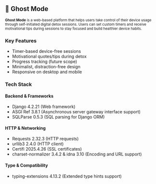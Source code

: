 
## 👻 Ghost Mode

<small>**Ghost Mode** is a web-based platform that helps users take control of their device usage through self-initiated digital detox sessions. Users can set custom timers and receive motivational tips during sessions to stay focused and build healthier device habits.</small>

### Key Features
* Timer-based device-free sessions
* Motivational quotes/tips during detox
* Progress tracking (future scope)
* Minimalist, distraction-free design
* Responsive on desktop and mobile

### Tech Stack

#### Backend & Frameworks
* Django 4.2.21 (Web framework)
* ASGI Ref 3.8.1 (Asynchronous server gateway interface support)
* SQLParse 0.5.3 (SQL parsing for Django ORM)

#### HTTP & Networking
* Requests 2.32.3 (HTTP requests)
* urllib3 2.4.0 (HTTP client)
* Certifi 2025.4.26 (SSL certificates)
* charset-normalizer 3.4.2 & idna 3.10 (Encoding and URL support)

#### Type & Compatibility
* typing-extensions 4.13.2 (Extended type hints support)
